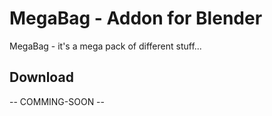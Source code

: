 # MegaBag - Addon for Blender
MegaBag - it's a mega pack of different stuff...

## Download
-- COMMING-SOON --
